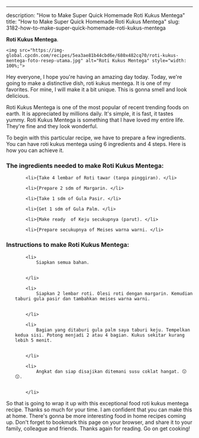 ---
description: "How to Make Super Quick Homemade Roti Kukus Mentega"
title: "How to Make Super Quick Homemade Roti Kukus Mentega"
slug: 3182-how-to-make-super-quick-homemade-roti-kukus-mentega

<p>
	<strong>Roti Kukus Mentega</strong>. 
	
</p>
<p>
	
	<img src="https://img-global.cpcdn.com/recipes/5ea3ae81b44cbd6e/680x482cq70/roti-kukus-mentega-foto-resep-utama.jpg" alt="Roti Kukus Mentega" style="width: 100%;">
	
	
</p>
<p>
	Hey everyone, I hope you're having an amazing day today. Today, we're going to make a distinctive dish, roti kukus mentega. It is one of my favorites. For mine, I will make it a bit unique. This is gonna smell and look delicious.
</p>
	
<p>
	
</p>
<p>
	Roti Kukus Mentega is one of the most popular of recent trending foods on earth. It is appreciated by millions daily. It's simple, it is fast, it tastes yummy. Roti Kukus Mentega is something that I have loved my entire life. They're fine and they look wonderful.
</p>

<p>
To begin with this particular recipe, we have to prepare a few ingredients. You can have roti kukus mentega using 6 ingredients and 4 steps. Here is how you can achieve it.
</p>

<h3>The ingredients needed to make Roti Kukus Mentega:</h3>

<ol>
	
		<li>{Take 4 lembar of Roti tawar (tanpa pinggiran). </li>
	
		<li>{Prepare 2 sdm of Margarin. </li>
	
		<li>{Take 1 sdm of Gula Pasir. </li>
	
		<li>{Get 1 sdm of Gula Palm. </li>
	
		<li>{Make ready  of Keju secukupnya (parut). </li>
	
		<li>{Prepare secukupnya of Meises warna warni. </li>
	
</ol>
<p>
	
</p>

<h3>Instructions to make Roti Kukus Mentega:</h3>

<ol>
	
		<li>
			Siapkan semua bahan.
			
			
		</li>
	
		<li>
			Siapkan 2 lembar roti. Olesi roti dengan margarin. Kemudian taburi gula pasir dan tambahkan meises warna warni.
			
			
		</li>
	
		<li>
			Bagian yang ditaburi gula palm saya taburi keju. Tempelkan kedua sisi. Potong menjadi 2 atau 4 bagian. Kukus sekitar kurang lebih 5 menit.
			
			
		</li>
	
		<li>
			Angkat dan siap disajikan ditemani susu coklat hangat. 😗😗.
			
			
		</li>
	
</ol>

<p>
	
</p>

<p>
	So that is going to wrap it up with this exceptional food roti kukus mentega recipe. Thanks so much for your time. I am confident that you can make this at home. There's gonna be more interesting food in home recipes coming up. Don't forget to bookmark this page on your browser, and share it to your family, colleague and friends. Thanks again for reading. Go on get cooking!
</p>
